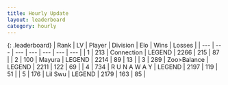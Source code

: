 ```yaml
---
title: Hourly Update
layout: leaderboard
category: hourly
---
```


{: .leaderboard}
| Rank | LV | Player | Division | Elo | Wins | Losses |
| --- | --- | --- | --- | --- | --- | --- |
| <span data-change="0">1</span> | 213 | <span title="ID: 539711">Connection</span> | LEGEND | <span data-change="0">2266</span> | 215 | 87 |
| <span data-change="0">2</span> | 100 | <span title="ID: 381526">Mayura</span> | LEGEND | <span data-change="0">2214</span> | 89 | 13 |
| <span data-change="0">3</span> | 289 | <span title="ID: 382502">Zoo&gt;Balance</span> | LEGEND | <span data-change="0">2211</span> | 122 | 69 |
| <span data-change="0">4</span> | 734 | <span title="ID: 66144">R U N A W A Y</span> | LEGEND | <span data-change="0">2197</span> | 119 | 51 |
| <span data-change="0">5</span> | 176 | <span title="ID: 468342">Lil Swu</span> | LEGEND | <span data-change="0">2179</span> | 163 | 85 |